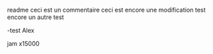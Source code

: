 readme
ceci est un commentaire
ceci est encore une modification test
encore un autre test

-test Alex



jam x15000